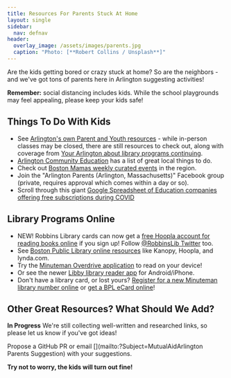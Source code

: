 ```yaml
---
title: Resources For Parents Stuck At Home
layout: single
sidebar:
  nav: defnav
header:
  overlay_image: /assets/images/parents.jpg
  caption: "Photo: [**Robert Collins / Unsplash**]"
---
```


Are the kids getting bored or crazy stuck at home?  So are the neighbors - and we've got tons of parents here in Arlington suggesting activities!

**Remember:** social distancing includes kids.  While the school playgrounds may feel appealing, please keep your kids safe!

## Things To Do With Kids

- See [Arlington's own Parent and Youth resources](https://www.arlingtonma.gov/departments/health-human-services/arlington-youth-health-safety-coalition-ayhsc/resources) - while in-person classes may be closed, there are still resources to check out, along with coverage from [Your Arlington about library programs continuing](https://www.yourarlington.com/arlington-archives/residents/ideas-fun/102-library/16858-remote-031620.html).
- [Arlington Community Education](http://www.arlingtoncommunityed.org/) has a list of great local things to do. 
- Check out [Boston Mamas weekly curated events](https://www.bostonmamas.com/blog/virtual-weekly-events) in the region.
- Join the "Arlington Parents (Arlington, Massachusetts)" Facebook group (private, requires approval which comes within a day or so).
- Scroll through this giant [Google Spreadsheet of Education companies offering free subscriptions during COVID](https://docs.google.com/spreadsheets/d/1NUKLZN7hGSu1Hzm70kfzBKs-lsSELaEMggS60Bi2O2I/htmlview?usp=sharing&fbclid=IwAR00tz_I0D6EgvfDUVd3JDa-PJ1mu-hwV-iXWBd2siENLhPE6ZI6SO6rUOk&sle=true)

## Library Programs Online

- NEW! Robbins Library cards can now get a [free Hoopla account for reading books online](https://buff.ly/2IYOj8G) if you sign up!  Follow [@RobbinsLib Twitter](https://twitter.com/RobbinsLib) too.
- See [Boston Public Library online resources](https://www.bpl.org/news/covid-19-update-march-16th/) like Kanopy, Hoopla, and lynda.com.
- Try the [Minuteman Overdrive application](https://minuteman.overdrive.com/) to read on your device!  
- Or see the newer [Libby library reader app](https://www.overdrive.com/apps/libby/?utm_origin=lightning&utm_page_genre=tout&utm_list=meet_libby&utm_content=libby_tout_learnmore_06019018) for Android/iPhone.
- Don't have a library card, or lost yours?  [Register for a new Minuteman library number online](https://library.minlib.net/selfreg) or [get a BPL eCard online](https://www.bpl.org/ecard/)!

## Other Great Resources? What Should We Add?

**In Progress** We're still collecting well-written and researched links, so please let us know if you've got ideas!

Propose a GitHub PR or email [](mailto:?Subject=MutualAidArlington Parents Suggestion) with your suggestions.

**Try not to worry, the kids will turn out fine!**